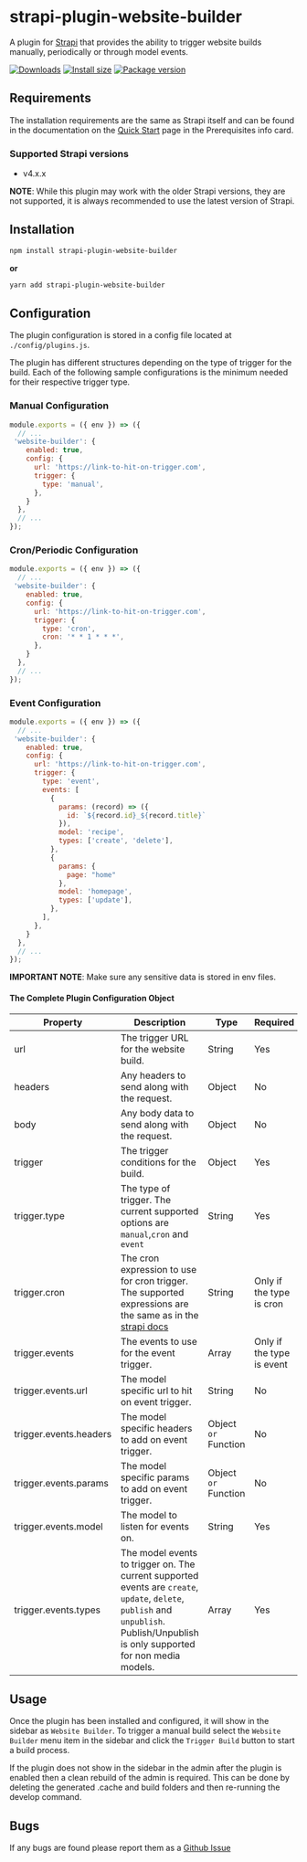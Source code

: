 # strapi-plugin-website-builder

A plugin for [Strapi](https://github.com/strapi/strapi) that provides the ability to trigger website builds manually, periodically or through model events.

[![Downloads](https://img.shields.io/npm/dm/strapi-plugin-website-builder?style=for-the-badge)](https://img.shields.io/npm/dm/strapi-plugin-website-builder?style=for-the-badge)
[![Install size](https://img.shields.io/npm/l/strapi-plugin-website-builder?style=for-the-badge)](https://img.shields.io/npm/l/strapi-plugin-website-builder?style=for-the-badge)
[![Package version](https://img.shields.io/github/v/release/ComfortablyCoding/strapi-plugin-website-builder?style=for-the-badge)](https://img.shields.io/github/v/release/ComfortablyCoding/strapi-plugin-website-builder?style=for-the-badge)

## Requirements

The installation requirements are the same as Strapi itself and can be found in the documentation on the [Quick Start](https://strapi.io/documentation/developer-docs/latest/getting-started/quick-start.html) page in the Prerequisites info card.

### Supported Strapi versions

- v4.x.x

**NOTE**: While this plugin may work with the older Strapi versions, they are not supported, it is always recommended to use the latest version of Strapi.

## Installation

```sh
npm install strapi-plugin-website-builder
```

**or**

```sh
yarn add strapi-plugin-website-builder
```

## Configuration

The plugin configuration is stored in a config file located at `./config/plugins.js`.

The plugin has different structures depending on the type of trigger for the build. Each of the following sample configurations is the minimum needed for their respective trigger type.

### Manual Configuration

```javascript
module.exports = ({ env }) => ({
  // ...
 'website-builder': {
    enabled: true,
    config: {
      url: 'https://link-to-hit-on-trigger.com',
      trigger: {
        type: 'manual',
      },
    }
  },
  // ...
});
```

### Cron/Periodic Configuration

```javascript
module.exports = ({ env }) => ({
  // ...
 'website-builder': {
    enabled: true,
    config: {
      url: 'https://link-to-hit-on-trigger.com',
      trigger: {
        type: 'cron',
        cron: '* * 1 * * *',
      },
    }
  },
  // ...
});
```

### Event Configuration

```javascript
module.exports = ({ env }) => ({
  // ...
 'website-builder': {
    enabled: true,
    config: {
      url: 'https://link-to-hit-on-trigger.com',
      trigger: {
        type: 'event',
        events: [
          {
            params: (record) => ({
              id: `${record.id}_${record.title}`
            }),
            model: 'recipe',
            types: ['create', 'delete'],
          },
          {
            params: {
              page: "home"
            },
            model: 'homepage',
            types: ['update'],
          },
        ],
      },
    }
  },
  // ...
});
```

**IMPORTANT NOTE**: Make sure any sensitive data is stored in env files.

#### The Complete Plugin Configuration  Object

| Property | Description | Type | Required |
| -------- | ----------- | ---- | -------- |
| url | The trigger URL for the website build. | String | Yes |
| headers | Any headers to send along with the request. | Object | No |
| body | Any body data to send along with the request. | Object | No |
| trigger | The trigger conditions for the build.  | Object | Yes |
| trigger.type | The type of trigger. The current supported options are `manual`,`cron` and `event` | String | Yes |
| trigger.cron | The cron expression to use for cron trigger. The supported expressions are the same as in the [strapi docs](https://docs.strapi.io/developer-docs/latest/setup-deployment-guides/configurations/optional/cronjobs.html#cron-jobs) | String | Only if the type is cron |
| trigger.events | The events to use for the event trigger. | Array | Only if the type is event |
| trigger.events.url | The model specific url to hit on event trigger. | String | No |
| trigger.events.headers | The model specific headers to add on event trigger. | Object `or` Function | No |
| trigger.events.params | The model specific params to add on event trigger. | Object `or` Function | No |
| trigger.events.model | The model to listen for events on. | String | Yes |
| trigger.events.types | The model events to trigger on. The current supported events are `create`, `update`, `delete`, `publish` and `unpublish`. Publish/Unpublish is only supported for non media models. | Array | Yes |

## Usage

Once the plugin has been installed and configured, it will show in the sidebar as `Website Builder`.
To trigger a manual build select the `Website Builder` menu item in the sidebar and click
the `Trigger Build` button to start a build process.

If the plugin does not show in the sidebar in the admin after the plugin is enabled then a clean rebuild of the admin is required. This can be done by deleting the generated .cache and build folders and then re-running the develop command.
## Bugs

If any bugs are found please report them as a [Github Issue](https://github.com/ComfortablyCoding/strapi-plugin-website-builder/issues)